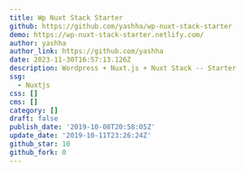 ```yaml
---
title: Wp Nuxt Stack Starter
github: https://github.com/yashha/wp-nuxt-stack-starter
demo: https://wp-nuxt-stack-starter.netlify.com/
author: yashha
author_link: https://github.com/yashha
date: 2023-11-30T16:57:13.126Z
description: Wordpress + Nuxt.js + Nuxt Stack -- Starter
ssg:
  - Nuxtjs
css: []
cms: []
category: []
draft: false
publish_date: '2019-10-08T20:58:05Z'
update_date: '2019-10-11T23:26:24Z'
github_star: 10
github_fork: 0
---
```

